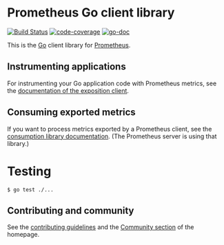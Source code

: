 # Prometheus Go client library

[![Build Status](https://travis-ci.org/prometheus/client_golang.svg?branch=master)](https://travis-ci.org/prometheus/client_golang) [![code-coverage](http://gocover.io/_badge/github.com/prometheus/client_golang/prometheus)](http://gocover.io/github.com/prometheus/client_golang/prometheus) [![go-doc](https://godoc.org/github.com/prometheus/client_golang/prometheus?status.svg)](https://godoc.org/github.com/prometheus/client_golang/prometheus)

This is the [Go](http://golang.org) client library for
[Prometheus](http://www.prometheus.io).

## Instrumenting applications

For instrumenting your Go application code with Prometheus metrics, see the
[documentation of the exposition client](https://godoc.org/github.com/prometheus/client_golang/prometheus).

## Consuming exported metrics

If you want to process metrics exported by a Prometheus client, see the
[consumption library documentation](https://godoc.org/github.com/prometheus/client_golang/extraction).
(The Prometheus server is using that library.)

# Testing

    $ go test ./...

## Contributing and community

See the [contributing guidelines](CONTRIBUTING.md) and the
[Community section](http://prometheus.io/community/) of the homepage.

